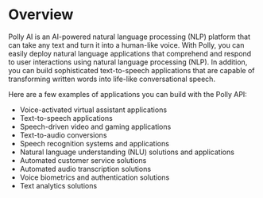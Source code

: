 # Overview

Polly AI is an AI-powered natural language processing (NLP) platform that can
take any text and turn it into a human-like voice. With Polly, you can easily
deploy natural language applications that comprehend and respond to user
interactions using natural language processing (NLP). In addition, you can
build sophisticated text-to-speech applications that are capable of
transforming written words into life-like conversational speech.

Here are a few examples of applications you can build with the Polly API:

- Voice-activated virtual assistant applications
- Text-to-speech applications
- Speech-driven video and gaming applications
- Text-to-audio conversions
- Speech recognition systems and applications
- Natural language understanding (NLU) solutions and applications
- Automated customer service solutions
- Automated audio transcription solutions
- Voice biometrics and authentication solutions
- Text analytics solutions

